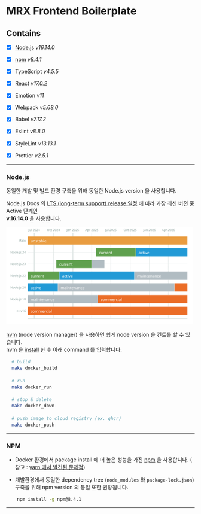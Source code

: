 # MRX Frontend Boilerplate

## Contains

- [x] [Node.js](#nodejs) _v16.14.0_
- [x] [npm](#npm) _v8.4.1_

- [x] TypeScript _v4.5.5_
- [x] React _v17.0.2_
- [x] Emotion _v11_

- [x] Webpack _v5.68.0_
- [x] Babel _v7.17.2_
- [x] Eslint _v8.8.0_
- [x] StyleLint _v13.13.1_
- [x] Prettier _v2.5.1_

---

### Node.js

동일한 개발 및 빌드 환경 구축을 위해 동일한 Node.js version 을 사용합니다.

Node.js Docs 의 [LTS (long-term support) release 일정](https://nodejs.org/en/about/releases/) 에 따라 가장 최신 버전 중 Active 단계인  
**v.16.14.0** 을 사용합니다.

<a href="https://nodejs.org/en/about/releases/"><img src="https://raw.githubusercontent.com/nodejs/Release/master/schedule.svg?sanitize=true" width='500'></a>

[nvm](https://github.com/nvm-sh/nvm) (node version manager) 을 사용하면 쉽게 node version 을 컨트롤 할 수 있습니다.  
nvm 을 [install](https://github.com/nvm-sh/nvm#installing-and-updating) 한 후 아래 command 를 입력합니다.

```bash
  # build
  make docker_build

  # run
  make docker_run

  # stop & delete
  make docker_down

  # push image to cloud registry (ex. ghcr)
  make docker_push
```

---

### NPM

- Docker 환경에서 package install 에 더 높은 성능을 가진 [npm](https://github.com/npm/cli) 을 사용합니다. (
  참고 : [yarn 에서 발견된 문제점](https://github.com/yarnpkg/yarn/issues/7747))

- 개발환경에서 동일한 dependency tree (`node_modules` 와 `package-lock.json`) 구축을 위해 npm version 의 통일 또한 권장됩니다.

```bash
    npm install -g npm@8.4.1
```

---
